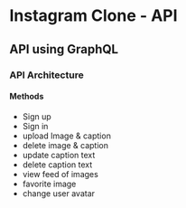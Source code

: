 # Instagram Clone - API

## API using GraphQL

### API Architecture

#### Methods

- Sign up
- Sign in
- upload Image & caption
- delete image & caption
- update caption text
- delete caption text
- view feed of images
- favorite image
- change user avatar
